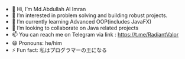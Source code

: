 - 👋 Hi, I’m Md.Abdullah Al Imran
- 👀 I’m interested in problem solving and building robust projects.
- 🌱 I’m currently learning Advanced OOP(includes JavaFX)
- 💞️ I’m looking to collaborate on Java related projects
- 📫 You can reach me on Telegram via link : https://t.me/RadiantValor
- 😄 Pronouns: he/him
- ⚡ Fun fact: 私はプログラマーの王になる

<!---
imran-bhuiyan/imran-bhuiyan is a ✨ special ✨ repository because its `README.md` (this file) appears on your GitHub profile.
You can click the Preview link to take a look at your changes.
--->
